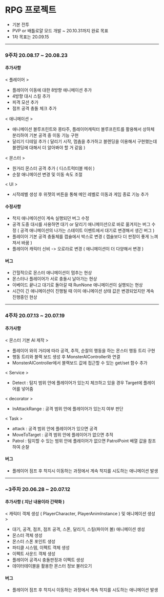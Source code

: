 # RPG 프로젝트

- 기본 전투
- PVP or 배틀로얄 모드 개발
~ 20.10.31까지 완료 목표
- 1차 목표는 20.09.15

<hr/>

### 9주차 20.08.17 ~ 20.08.23

#### 추가사항
< 플레이어 >
- 플레이어 이동에 대한 8방향 애니메이션 추가
- 4방향 대시 스킬 추가
- 피격 모션 추가
- 점프 공격 충돌 체크 추가

< 애니메이션 >
- 애니메이션 블루프린트와 몽타주, 플레이어캐릭터 블루프린트를 활용해서 상하체 분리하여 기본 공격 중 이동 기능 구현
- 달리기 디테일 추가 ( 달리기 시작, 멈춤을 추가하고 블렌딩을 이용해서 구현했는데 블렌딩에 대해서 더 알아봐야 할 거 같음 )

< 몬스터 >
- 원거리 몬스터 공격 추가 ( 디스트럭터블 메쉬 )
- 순찰 애니메이션 변경 및 이동 속도 조절

< UI >
- 시작레벨 생성 후 위젯의 버튼을 통해 메인 레벨로 이동과 게임 종료 기능 추가

#### 수정사항
- 착지 애니메이션이 계속 실행되던 버그 수정
- 공격 도중 대시를 사용하면 대기 or 달리기 애니메이션으로 바로 옮겨지는 버그 수정 ( 공격 애니메이션의 나가는 스테이트 이벤트에서 대기로 변경해서 생긴 버그 )
- 플레이어 기본 공격 충돌체를 캡슐에서 박스로 변경 ( 캡슐보다 더 판정이 좋게 느껴져서 바꿈 )
- 플레이어 캐릭터 신비 -> 오로라로 변경 ( 애니메이션이 더 다양해서 변경 )

#### 버그
- 간헐적으로 몬스터 애니메이션이 멈추는 현상
- 몬스터나 플레이어가 서로 충돌시 날아가는 현상
- 이베이드 끝나고 대기로 돌아갈 때 RunNone 애니메이션이 실행되는 현상
- 시간이 긴 애니메이션이 진행될 때 이미 애니메이션 상태 값은 변경되었지만 계속 진행중인 현상

<hr/>

### 4주차 20.07.13 ~ 20.07.19

#### 추가사항
< 몬스터 기본 AI 제작 >

- 플레이어 와의 거리에 따라 공격, 추적, 순찰의 행동을 하는 몬스터 행동 트리 구현
- 행동 트리와 블랙 보드 생성 후 MonsterAIController와 연결
- MonsterAIController에서 블랙보드 값에 접근할 수 있는 get/set 함수 추가

< Service >
- Detect : 탐지 범위 안에 플레이어가 있는지 체크하고 있을 경우 Target에 플레이어를 넣어줌

< decorator >
- InAttackRange : 공격 범위 안에 플레이어가 있는지 여부 판단

< Task >
- attack : 공격 범위 안에 플레이어가 있으면 공격
- MoveToTarget : 공격 범위 안에 플레이어가 없으면 추적
- Patrol : 탐지할 수 있는 범위 안에 플레이어가 없으면 PatrolPoint 배열 값을 참조하여 순찰


#### 버그
- 플레이어 점프 후 착지시 이동하는 과정에서 계속 착지를 시도하는 애니메이션 발생

<hr/>

### ~3주차 20.06.28 ~ 20.07.12

#### 추가사항 ( 지난 내용이라 간략화 )
< 캐릭터 객체 생성 ( PlayerCharacter, PlayerAnimInstance ) 및 애니메이션 생성 >
- 대기, 공격, 점프, 점프 공격, 스폰, 달리기, 스킬(파이어 볼) 애니메이션 생성
- 몬스터 객체 생성
- 몬스터 스폰 포인트 생성
- 파티클 시스템, 이펙트 객체 생성
- 이펙트 사운드 객체 생성
- 플레이어 공격시 충돌판정과 이펙트 생성
- 데이터테이블을 활용한 몬스터 정보 불러오기

#### 버그
- 플레이어 점프 후 착지시 이동하는 과정에서 계속 착지를 시도하는 애니메이션 발생
